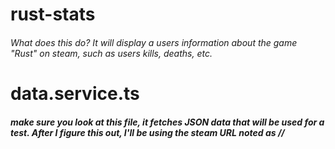 # rust-stats
###### What does this do? It will display a users information about the game "Rust" on steam, such as users kills, deaths, etc.

# data.service.ts
##### make sure you look at this file, it fetches JSON data that will be used for a test. After I figure this out, I'll be using the steam URL noted as // 
